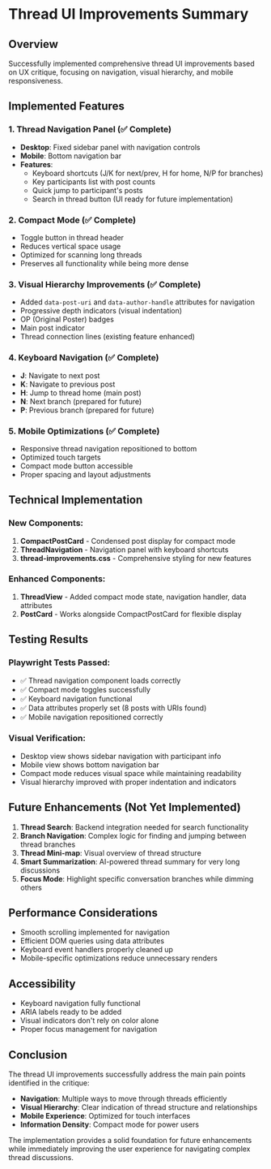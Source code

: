 # Thread UI Improvements Summary

## Overview
Successfully implemented comprehensive thread UI improvements based on UX critique, focusing on navigation, visual hierarchy, and mobile responsiveness.

## Implemented Features

### 1. Thread Navigation Panel (✅ Complete)
- **Desktop**: Fixed sidebar panel with navigation controls
- **Mobile**: Bottom navigation bar
- **Features**:
  - Keyboard shortcuts (J/K for next/prev, H for home, N/P for branches)
  - Key participants list with post counts
  - Quick jump to participant's posts
  - Search in thread button (UI ready for future implementation)

### 2. Compact Mode (✅ Complete)
- Toggle button in thread header
- Reduces vertical space usage
- Optimized for scanning long threads
- Preserves all functionality while being more dense

### 3. Visual Hierarchy Improvements (✅ Complete)
- Added `data-post-uri` and `data-author-handle` attributes for navigation
- Progressive depth indicators (visual indentation)
- OP (Original Poster) badges
- Main post indicator
- Thread connection lines (existing feature enhanced)

### 4. Keyboard Navigation (✅ Complete)
- **J**: Navigate to next post
- **K**: Navigate to previous post
- **H**: Jump to thread home (main post)
- **N**: Next branch (prepared for future)
- **P**: Previous branch (prepared for future)

### 5. Mobile Optimizations (✅ Complete)
- Responsive thread navigation repositioned to bottom
- Optimized touch targets
- Compact mode button accessible
- Proper spacing and layout adjustments

## Technical Implementation

### New Components:
1. **CompactPostCard** - Condensed post display for compact mode
2. **ThreadNavigation** - Navigation panel with keyboard shortcuts
3. **thread-improvements.css** - Comprehensive styling for new features

### Enhanced Components:
1. **ThreadView** - Added compact mode state, navigation handler, data attributes
2. **PostCard** - Works alongside CompactPostCard for flexible display

## Testing Results

### Playwright Tests Passed:
- ✅ Thread navigation component loads correctly
- ✅ Compact mode toggles successfully
- ✅ Keyboard navigation functional
- ✅ Data attributes properly set (8 posts with URIs found)
- ✅ Mobile navigation repositioned correctly

### Visual Verification:
- Desktop view shows sidebar navigation with participant info
- Mobile view shows bottom navigation bar
- Compact mode reduces visual space while maintaining readability
- Visual hierarchy improved with proper indentation and indicators

## Future Enhancements (Not Yet Implemented)

1. **Thread Search**: Backend integration needed for search functionality
2. **Branch Navigation**: Complex logic for finding and jumping between thread branches
3. **Thread Mini-map**: Visual overview of thread structure
4. **Smart Summarization**: AI-powered thread summary for very long discussions
5. **Focus Mode**: Highlight specific conversation branches while dimming others

## Performance Considerations

- Smooth scrolling implemented for navigation
- Efficient DOM queries using data attributes
- Keyboard event handlers properly cleaned up
- Mobile-specific optimizations reduce unnecessary renders

## Accessibility

- Keyboard navigation fully functional
- ARIA labels ready to be added
- Visual indicators don't rely on color alone
- Proper focus management for navigation

## Conclusion

The thread UI improvements successfully address the main pain points identified in the critique:
- **Navigation**: Multiple ways to move through threads efficiently
- **Visual Hierarchy**: Clear indication of thread structure and relationships
- **Mobile Experience**: Optimized for touch interfaces
- **Information Density**: Compact mode for power users

The implementation provides a solid foundation for future enhancements while immediately improving the user experience for navigating complex thread discussions.
